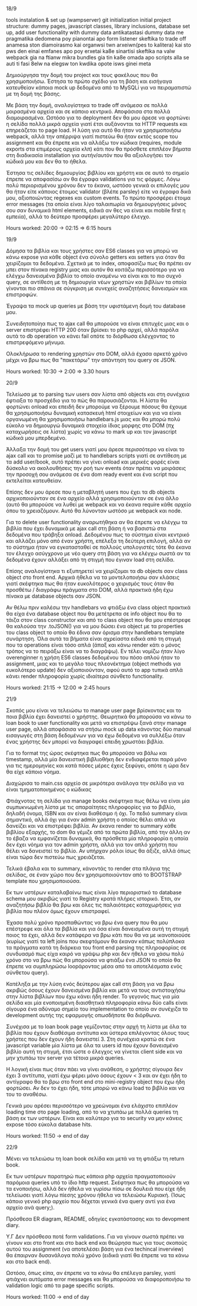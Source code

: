 18/9

tools instalation & set up (wampserver)
git initialization
initial project structure: dummy pages, javascript classes, library inclusions, database set up, add user functionality with dummy data
antikatastasi dummy data me pragmatika dedomena poy pianontai apo form listener
skeftika to trade off anamesa ston diamoirasmo kai organwsi twn arxeiwn(pes to kalitera) kai sto pws den einai emfanes apo poy erxetai ka8e sinartisi
skeftika na valw webpack gia na ftianw mikra bundles gia tin ka8e omada apo scripts alla se auti ti fasi 8elw na elegsw ton kwdika opote isws ginei meta

Δημιούργησα την δομή του project και τους φακέλους που θα χρησιμοποιήσω. Έστησα το πρώτο σχέδιο για τη βάση και εισήγαγα κατευθείαν κάποια mock up
δεδομένα από το MySQLi για να πειραματιστώ με τη δομή της βάσης.

Με βάση την δομή, αναλογίστηκα το trade off ανάμεσα σε πολλά μοιρασμένα αρχεία και σε κάποιο κεντρικό. Αποφάσισα στα πολλά διαμοιρασμένα.
Ωστόσο για το deployment δεν θα μου άρεσε να φορτώνει η σελίδα πολλά μικρά αρχεία γιατί έτσι αυξάνονται τα HTTP requests και επηρεάζεται το page
load. Η λύση για αυτό θα ήταν να χρησιμοποιήσω webpack, αλλά την απέρριψα γιατί πιστεύω θα ήταν εκτός scope του assignment και θα έπρεπε και
να αλλάξω τον κώδικα (requires, module exports στα επιμέρους αρχεία κλπ) κάτι που θα πρόσθετε επιπλέον βήματα στη διαδικασία installation
για αυτήν/αυτόν που θα αξιολογήσει τον κώδικά μου και δεν θα το ήθελα.

Έστησα τις σελίδες δημιουργίας βιβλίου και χρήστη και σε αυτό το σημείο έπρεπε να αποφασίσω αν θα έγραφα validations για τις φόρμες.
Λόγω πολύ περιορισμένου χρόνου δεν το έκανα, ωστόσο γενικά οι επιλογές μου θα ήταν είτε κάποιος έτοιμος validator (βλέπε parsley) είτε
να έγραφα δικά μου, αξιοποιώντας regexes και custom events. Το πρώτο προσφέρει έτοιμα error messages (τα οποία είναι λίγο ταλαιπωρία να
δημιουργήσεις μόνος σου σαν δυναμικά html elements, ειδικά αν θες να είναι και mobile first η εμπειία), αλλά το δεύτερο προσφέρει μεγαλύτερο έλεγχο.

Hours worked: 20:00 -> 02:15 => 6:15 hours

19/9

Δόμησα τα βιβλία και τους χρήστες σαν ES6 classes για να μπορώ να κάνω expose για κάθε object ένα σύνολο getters και setters για όταν
θα χειρίζομαι τα δεδομένα.
Σχετικά με το index, αποφασίζω πως θα πρέπει αν μπει στον πίνακα registry μιας και αυτόν θα κοιτάζω περισσότερο για να ελέγχω δανεισμένα βιβλία
το οποίο αναμένω να είναι και το πιο συχνό query, σε αντίθεση με τη δημιουργία νέων χρηστών και βιβλίων τα οποία γίνονται πιο σπάνια σε σύγκριση
με συνεχείς αναζητήσεις δανεισμών και επιστροφών.

Έγραψα τα mock up queries με βάση την υφιστάμενη δομή του database μου.

Συνειδητοποίηα πως το ajax call θα μπορούσε να είναι επιτυχές μιας και ο server επιστρέφει HTTP 200 όταν βρίσκει το php αρχεί,
αλλά παρόλα αυτά το db operation να κάνει fail οπότε το διόρθωσα ελέγχοντας το επιστρεφόμενο μήνυμα.

Ολοκλήρωσα το rendering χρηστών στο DOM, αλλά έχασα αρκετό χρόνο μέχρι να βρω πως θα "πακετάρω" την απάντηση του query σε JSON.

Hours worked: 10:30 -> 2:00 => 3.30 hours

20/9

Τελείωσα με το parsing των users σαν λίστα από objects και στη συνέχεια έφτιαξα το προσχέδιο για το πώς θα παρουσιάζονται.
Η λίστα θα φορτώνει onload και επειδή δεν μπορούμε να ξέρουμε πόσους θα έχουμε θα χρησιμοποιήσω δυναμική κατασκευή html στοιχείων
και για να είναι οργανωμένη θα χρησιμοποιήσω handlebars.js μιας και θα μπορώ πολύ εύκολο να δημιουργώ δυναμικά στοιχεία ίδιας μορφης στο DOM
(πχ καταχωρήσεις σε λίστα) χωρίς να κάνω το mark up και τον javascript κώδικά μου μπερδεμένο.

Άλλαξα την δομή του get users γιατί μου άρεσε περισσότερο να είναι το ajax call και το promise μαζί με το handlebars scripts
γιατί σε αντίθεση με τα add user/book, αυτό πρέπει να γίνει onload και μερικές φορές είναι δύσκολο να ακολουθήσεις την ροή των events όταν
πρέπει να μοιράσεις την προσοχή σου ανάμεσα σε ένα dom ready event και ένα script που εκτελείται κατευθείαν.

Επίσης δεν μου άρεσε που η μεταβλητή users που έχει τα db objects αρχικοποιούνταν σε ένα αρχείο αλλά χρησιμοποιούνταν σε ένα άλλο (αυτό θα μπορούσε να λυθεί
με webpack και να έκανα require κάθε αρχείο όπου το χρειαζόμουν. Αυτό θα λύνονταν ωστόσο με webpack και node.

Για το delete user functionality αναρωτήθηκα αν θα έπρεπε να ελέγχω τα βιβλία που έχει δυναμικά με ajax call στη βάση ή να βασιστώ στα δεδομένα που τράβηξα onload.
Δεδομένου πως το σύστημα είναι κεντρικό και αλλάζει μόνο από έναν χρήστη, επέλεξα τη δεύτερη επιλογή, αλλά αν το σύστημα
ήταν να εγκατασταθεί σε πολλούς υπολογιστές τότε θα έκανα τον έλεγχο ασύγχρονο με νέο query στη βάση για να ελέγχω σωστά αν τα δεδομένα έχουν αλλάξει
από τη στιγμή που έγιναν load στη σελίδα.

Επίσης αναλογίστηκα τι εξυπηρετεί να χειρίζομαι τα db objects σαν class object στο front end. Αρχικά ήθελα να τα μοντελοποιήσω σαν κλάσεις γιατί σκέφτηκα πως θα ήταν
ευκολότερος ο χειρισμός τους όταν θα προσθέτω / διαγράφω πράγματα στο DOM, αλλά πρακτικά ήδη έχω πίνακα με database objects σαν JSON.

Αν θέλω πριν καλέσω την handlebars να φτιάξω ένα class object πρακτικά θα είχα ένα database object που θα μετέτρεπα σε info object που θα το τάιζα στον class constructor και από το class object που θα μου επέστρεφε θα καλούσα την .toJSON() για να μου δώσει ένα object με τα properties του class object το οποίο θα έδινα σαν όρισμα στην handlebars template συνάρτηση. Όλα αυτά τα βήματα είναι αχρείαστα ειδικά από τη στιγμή που τα operations είναι τόσο απλά (άπαξ και κάνω render κάτι
ο μόνος τρόπος να το πειράξω είναι να το διαγράψω). Εν τέλει νομίζω ήταν λίγο overenginner η χρήση ES6 classes δεδομένου του πόσο απλού ήταν το assignment, μιας και
το μεγάλο τους πλεονέκτημα (object methods για ευκολότερο update) δεν αξιοποιούνταν, αφού αυτό το app τυπικά απλά κάνει render πληροφορία χωρίς ιδιαίτερα σύνθετο
functionality.

Hours worked: 21:15 -> 12:00 => 2:45 hours

21/9

Σκοπός μου είναι να τελειώσω το manage user page βρίσκοντας και το ποια βιβλία έχει δανειστεί ο χρήστης.
Θεωρητικά θα μπορούσα να κάνω το loan book to user functionality και μετά να επιστρέψω ξανά στην manage user page, αλλά αποφάσισα να στήσω
mock up data κάνοντας δύο manual εισαγωγές στη βάση δεδομένων για να έχω δεδομένα να συλλέξω όταν ένας χρήστης δεν μπορεί να διαγραφεί επειδη
χρωστάει βιβλία.

Για το format της ώρας σκέφτηκα πως θα μπορούσα να βάλω και timestamp, αλλά μία δανειστική βιβλιοθήκη δεν ενδιαφέρεται παρά μόνο για τις ημερομηνίες
και κατά πόσες μέρες έχεις ξεφύγει, οπότε η ώρα δεν θα είχε κάποιο νόημα.

Διαχώρισα το main.css αρχείο σε μικρότερα ανάλογα την σελίδα για να είναι τμηματοποιημένος ο κώδικας

Φτιάχνοτας τη σελίδα για manage books σκέφτηκα πως θέλω να είναι μία συμπυκνωμένη λίστα με τις απαραίτητες πληροφορίες για το βιβλίο, δηλαδή
όνομα, ISBN και αν είναι διαθέσιμο ή όχι. Το πεδιό summary είναι σημαντικό, αλλά όχι για έναν admin χρήστη ο οποίος θέλει απλά να δανείζει
και να επιστρέφει βιβλία. Αν έκανα render το summary κάθε βιβλίου εξαρχής, το dom θα γέμιζε από τα πρώτα βιβλία, από την άλλη αν το έβαζα
να εμφανίζεται δυναμικά, θα πρόσθετα μία πληροφορία η οποία δεν έχει νόημα για τον admin χρήστη, αλλά για τον απλό χρήστη που θέλει να δανειστεί
το βιβλίο. Αν υπήρχαν ρόλοι ίσως θα άξιζε, αλλά όπως είναι τώρα δεν πιστεύω πως χρειάζεται.

Τελικά έβαλα και το summary, κάνοντάς το render στα πλάγια της σελίδας, σε έναν χώρο που δεν χρησιμοποιούνταν από το BOOTSTRAP template
που χρησιμοποιούσα.

Εκ των υστέρων καταλαβαίνω πως είναι λίγο περιοριστικό το database schema μου ακριβώς γιατί το Registry κρατά πλήρες ιστορικό. Έτσι, αν αναζητήσω
βιβλίο θα βρω και όλες τις παλαιότερες καταχωρήσεις για βιβλία που πλέον όμως έχουν επιστραφεί.

Έχασα πολύ χρόνο προσπαθώντας να βρω ένα query που θα μου επέστρεφε και όλα τα βιβλία και για όσα είναι δανεισμένα αυτή τη στιγμή ποιος τα έχει, αλλά δεν κατάφερα να βρω κάτι που θα να με ικανοποιούσε (κυρίως γιατί τα left joins που σκεφτόμουν θα έκαναν κάπως πολύπλοκα τα πράγματα κατά τη διάρκεια του front end parsing της πληροφορίας σε συνδυασμό πως είχα καιρό να γράψω php και δεν ήθελα να χάσω πολύ χρόνο στο να βρω πώς θα μπορούσα να φτιάξω ένα JSON το οποίο θα έπρεπε να συμπληρώσω loopάροντας μέσα από τα αποτελέσματα ενός σύνθετου query).

Κατέληξα με την λύση ενός δεύτερου ajax call στη βάση για να βρω ακριβώς όσους έχουν δανεισμένα βιβλία και μετά να τους αντιστοιχήσω στην λίστα βιβλίων
που έχω κάνει ήδη render.
Το γεγονός πως για μία σελίδα και μία ενοποιημένη διαισθητικά πληροφορία κάνω δύο calls είναι σίγουρα ένα αδύναμο σημείο του implementation
το οποίο αν συνέχιζα το development αυτής της εφαρμογής οπωσδήποτε θα διόρθωνα.

Συνέχισα με το loan book page γεμίζοντας στην αρχή τη λίστα με όλα τα βιβλία που έχουν διαθέσιμα αντίτυπα και ύστερα επιλέγοντας
όλους τους χρήστες που δεν έχουν ήδη δανειστεί 3. Στη συνέχεια κρατώ σε ένα javascript variable μία λίστα με όλα τα users id που έχουν δανεισμένο βιβλίο
αυτή τη στιγμή, έτσι ώστε ο έλεγχος να γίνεται client side και να μην χτυπάω τον server για τέτοια μικρά queries.

Η λογική είναι πως όταν πάει να γίνει ανάθεση, ο χρήστης σίγουρα δεν έχει 3 αντίτυπα, γιατί έχω φέρει μόνο όσους έχουν < 3 και αν έχει ήδη το αντίγραφο
θα το βρω στο front end στο mini-registry object που έχω ήδη φορτώσει. Αν δεν το έχει ήδη, τότε μπορώ να κάνω load το βιβλίο και να του το αναθέσω.

Γενικά μου αρέσει περισσότερο να χρεώνομαι ένα ελάχιστο επιπλέον loading time στο page loading, από το να χτυπάω με πολλά queries τη βάση εκ των υστέρων.
Είναι και καλύτερο για το security να μην κάνεις expose τόσο εύκολα database hits.

Hours worked: 11:50 -> end of day

22/9

Μένει να τελειώσω τη loan book σελίδα και μετά να τη φτιάξω τη return book.

Εκ των υστέρων παρατηρώ πως κάποια php αρχεία πραγματοποιούν παρόμοια queries υπό το ίδιο http request. Σκέφτηκα πως θα μπορούσα
να τα ενοποιήσω, αλλά δεν ήθελα να γυρίσω πίσω σε δουλειά που είχε ήδη τελείωσει γιατί λόγω πίεσης χρόνου ήθελα να τελειώσω Κυριακή.
(Ίσως κάποιο γενικό php αρχείο που δέχεται γενικά ένα query αντί για ένα αρχείο ανά query;).

Πρόσθεσα ER diagram, README, οδηγίες εγκατάστασης και το devopment diary.

Υ.Γ Δεν πρόσθεσα ποτέ form validations. Για να γίνουν σωστά πρέπει να γίνουν και στο front και στο back end και θεώρησα πως για τους σκοπούς αυτού
του assignment (να αποτελέσει βάση για ένα techincal inverview) θα έπαιρναν δυσανάλογα πολύ χρόνο (ειδικά γιατί θα έπρεπε να τα κάνω και στο back end).

Ωστόσο, όπως είπα, αν έπρεπε να τα κάνω θα επέλεγα parsley, γιατί φτιάχνει αυτόματα error messages και θα μπορούσα να διαφοροποιήσω το validation logic
από τα page specific scripts.

Hours worked: 11:00 -> end of day
